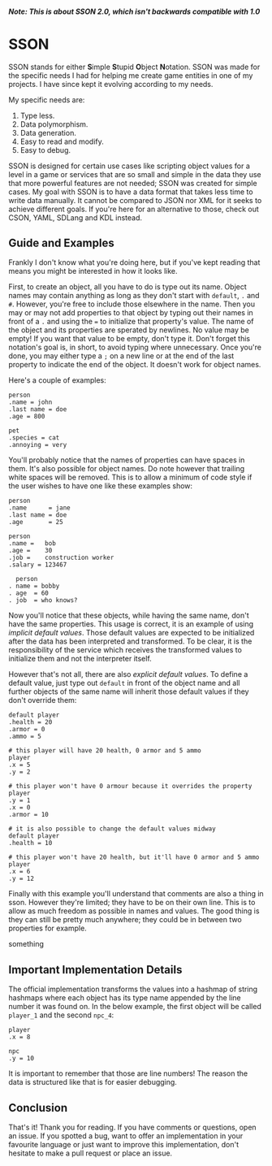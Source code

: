 ##### Note: This is about SSON 2.0, which isn't backwards compatible with 1.0

# SSON
SSON stands for either **S**imple **S**tupid **O**bject **N**otation. SSON was made for the specific needs I had for helping me create game entities in one of my projects. I have since kept it evolving according to my needs.

My specific needs are:
1. Type less.
2. Data polymorphism.
3. Data generation.
4. Easy to read and modify.
5. Easy to debug.

SSON is designed for certain use cases like scripting object values for a level in a game or services that are so small and simple in the data they use that more powerful features are not needed; SSON was created for simple cases. My goal with SSON is to have a data format that takes less time to write data manually. It cannot be compared to JSON nor XML for it seeks to achieve different goals. If you're here for an alternative to those, check out CSON, YAML, SDLang and KDL instead. 

## Guide and Examples
Frankly I don't know what you're doing here, but if you've kept reading that means you might be interested in how it looks like.

First, to create an object, all you have to do is type out its name. Object names may contain anything as long as they don't start with `default`, `.` and `#`. However, you're free to include those elsewhere in the name. Then you may or may not add properties to that object by typing out their names in front of a `.` and using the `=` to initialize that property's value. The name of the object and its properties are sperated by newlines. No value may be empty! If you want that value to be empty, don't type it. Don't forget this notation's goal is, in short, to avoid typing where unnecessary. Once you're done, you may either type a `;` on a new line or at the end of the last property to indicate the end of the object. It doesn't work for object names.

Here's a couple of examples:
```sson
person
.name = john
.last name = doe
.age = 800

pet
.species = cat
.annoying = very
```
You'll probably notice that the names of properties can have spaces in them. It's also possible for object names. Do note however that trailing white spaces will be removed. This is to allow a minimum of code style if the user wishes to have one like these examples show:
```sson
person
.name      = jane
.last name = doe
.age       = 25

person
.name =   bob
.age =    30
.job =    construction worker
.salary = 123467

  person
. name = bobby
. age  = 60
. job  = who knows?
```
Now you'll notice that these objects, while having the same name, don't have the same properties. This usage is correct, it is an example of using *implicit default values*. Those default values are expected to be initialized after the data has been interpreted and transformed. To be clear, it is the responsibility of the service which receives the transformed values to initialize them and not the interpreter itself.

However that's not all, there are also *explicit default values*. To define a default value, just type out `default` in front of the object name and all further objects of the same name will inherit those default values if they don't override them:
```sson
default player
.health = 20
.armor = 0
.ammo = 5

# this player will have 20 health, 0 armor and 5 ammo
player
.x = 5
.y = 2

# this player won't have 0 armour because it overrides the property
player
.y = 1
.x = 0
.armor = 10

# it is also possible to change the default values midway
default player
.health = 10

# this player won't have 20 health, but it'll have 0 armor and 5 ammo
player
.x = 6
.y = 12
```
Finally with this example you'll understand that comments are also a thing in sson. However they're limited; they have to be on their own line. This is to allow as much freedom as possible in names and values. The good thing is they can still be pretty much anywhere; they could be in between two properties for example.

something 

## Important Implementation Details
The official implementation transforms the values into a hashmap of string hashmaps where each object has its type name appended by the line number it was found on. In the below example, the first object will be called `player_1` and the second  `npc_4`:
```sson
player
.x = 8

npc
.y = 10
```
It is important to remember that those are line numbers! The reason the data is structured like that is for easier debugging.

## Conclusion
That's it! Thank you for reading. If you have comments or questions, open an issue. If you spotted a bug, want to offer an implementation in your favourite language or just want to improve this implementation, don't hesitate to make a pull request or place an issue.
